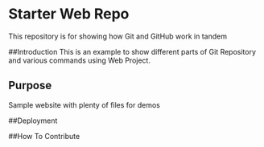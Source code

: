 
# Starter Web Repo

This repository is for showing how Git and GitHub work in tandem


##Introduction
This is an example to show different parts of Git Repository and various commands using Web Project.

## Purpose

Sample website with plenty of files for demos

##Deployment


##How To Contribute
